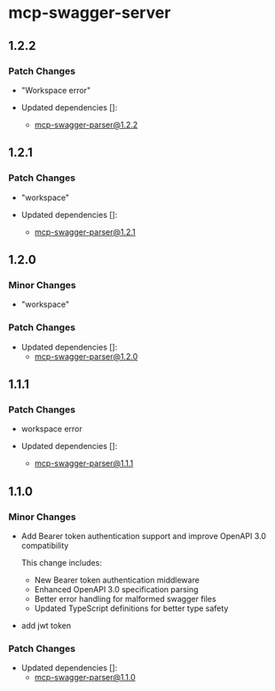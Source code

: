 # mcp-swagger-server

## 1.2.2

### Patch Changes

- "Workspace error"

- Updated dependencies []:
  - mcp-swagger-parser@1.2.2

## 1.2.1

### Patch Changes

- "workspace"

- Updated dependencies []:
  - mcp-swagger-parser@1.2.1

## 1.2.0

### Minor Changes

- "workspace"

### Patch Changes

- Updated dependencies []:
  - mcp-swagger-parser@1.2.0

## 1.1.1

### Patch Changes

- workspace error

- Updated dependencies []:
  - mcp-swagger-parser@1.1.1

## 1.1.0

### Minor Changes

- Add Bearer token authentication support and improve OpenAPI 3.0 compatibility

  This change includes:

  - New Bearer token authentication middleware
  - Enhanced OpenAPI 3.0 specification parsing
  - Better error handling for malformed swagger files
  - Updated TypeScript definitions for better type safety

- add jwt token

### Patch Changes

- Updated dependencies []:
  - mcp-swagger-parser@1.1.0
